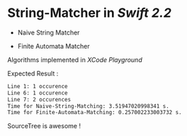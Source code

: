 # String-Matcher in *Swift 2.2*

 - Naive String Matcher

 - Finite Automata Matcher
 
 Algorithms implemented in *XCode Playground*  
 
 
Expected Result : 

```sh 
Line 1: 1 occurence 
Line 6: 1 occurence
Line 7: 2 occurences
Time for Naive-String-Matching: 3.51947020998341 s.
Time for Finite-Automata-Matching: 0.257002233003732 s.

```

SourceTree is awesome !


